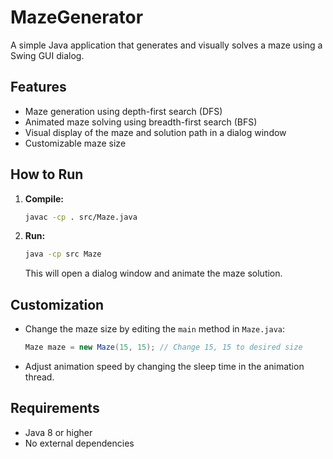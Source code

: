 # MazeGenerator

A simple Java application that generates and visually solves a maze using a Swing GUI dialog.

## Features

- Maze generation using depth-first search (DFS)
- Animated maze solving using breadth-first search (BFS)
- Visual display of the maze and solution path in a dialog window
- Customizable maze size

## How to Run

1. **Compile:**
   ```sh
   javac -cp . src/Maze.java
   ```
2. **Run:**
   ```sh
   java -cp src Maze
   ```
   This will open a dialog window and animate the maze solution.

## Customization

- Change the maze size by editing the `main` method in `Maze.java`:
  ```java
  Maze maze = new Maze(15, 15); // Change 15, 15 to desired size
  ```
- Adjust animation speed by changing the sleep time in the animation thread.

## Requirements

- Java 8 or higher
- No external dependencies
